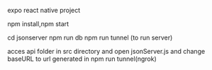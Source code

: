 expo react native project

npm install,npm start

cd jsonserver
npm run db
npm run tunnel
(to run server)

acces api folder in src directory and open jsonServer.js and change baseURL to url generated in npm run tunnel(ngrok)


